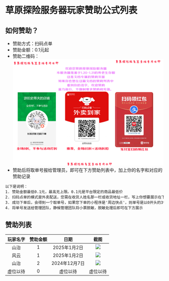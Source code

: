 # 草原探险服务器玩家赞助公式列表

## 如何赞助？
- 赞助方式：扫码点单
- 赞助金额：0.1元起
- 赞助二维码：![](../img/cz.jpg)
- 赞助后将取单号报给管理员，即可在下方赞助列表中，加上你的名字和对应的赞助记录

```html
以下是说明：
1. 赞助金额最低0.1元，最高无上限。0.1元是平台限定的商品最低价
2. 扫码点单的模式是外卖配送，您需在收货人姓名那一栏或收货地址一栏，写上你想要展示在下方'玩家名字'中的名字，例如张三
3. 成功下单后，会得到一个取单号，如果您下单的小程序是'周边快点'，则单号是以0开头的3位数，如果是'史蒂夫的店'则是以1开头的四位数
4. 将单号发送给管理团队，静候管理团队将小票脱敏，脱敏处理后即可在下方展示
```


## 赞助列表

| 玩家名字 | 赞助金额 | 日期 | 截图 |
| :----: | :----: | :----: | :----: |
| 山治 |  1 | 2025年1月2日 | ![](https://img.ypshidifu.cn/LightPicture/2025/01/cd6257233cca907c.jpg)
| 风云 | 1 | 2025年1月2日 | ![](https://img.ypshidifu.cn/LightPicture/2025/01/92f561358db10bbb.jpg)
| 山治 | 2 | 2024年12月7日 | ![](https://img.ypshidifu.cn/LightPicture/2025/01/0a517b98271f02b3.jpg)
| 虚位以待 | 0 | 虚位以待 | 虚位以待 |